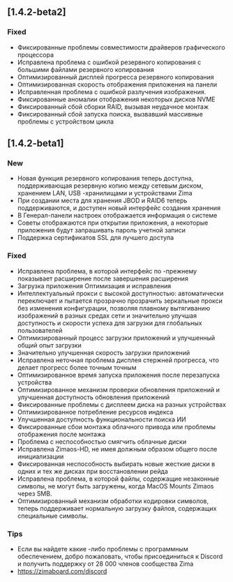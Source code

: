 ## [1.4.2-beta2]
### Fixed
- Фиксированные проблемы совместимости драйверов графического процессора
- Исправлена проблема с ошибкой резервного копирования с большими файлами резервного копирования
- Оптимизированный дисплей прогресса резервного копирования
- Оптимизированная скорость отображения приложения на панели
- Исправленная проблема с ошибкой разлучения изображения.
- Фиксированные аномалии отображения некоторых дисков NVME
- Фиксированный сбой сборки RAID, вызывая неудачное монтаж
- Фиксированный сбой запуска поиска, вызвавший массивные проблемы с устройством цикла

## [1.4.2-beta1]
### New
- Новая функция резервного копирования теперь доступна, поддерживающая резервную копию между сетевым диском, хранением LAN, USB -хранилищами и устройствами Zima
- При создании места для хранения JBOD и RAID6 теперь поддерживаются, и доступен новый интерфейс создания хранения
- В Генерал-панели настроек отображается информация о системе
- Советы отображаются при открытии приложения, а некоторые приложения будут запрашивать пароль учетной записи
- Поддержка сертификатов SSL для лучшего доступа
### Fixed
- Исправлена проблема, в которой интерфейс по -прежнему показывает расширение после завершения расширения
- Загрузка приложения Оптимизация и исправления
- Интеллектуальный прокси с высокой доступностью: автоматически переключает и пытается прозрачно прозрачить зеркальные прокси без изменения конфигурации, позволяя плавному вытягиванию изображений в разных средах сети и значительно улучшая доступность и скорости успеха для загрузки для глобальных пользователей
- Оптимизированный процесс загрузки приложений и улучшенный общий опыт загрузки
- Значительно улучшенная скорость загрузки приложений
- Исправлена неточная проблема дисплея стержней прогресса, что делает прогресс более точным точным
- Оптимизированное время запуска приложения после перезапуска устройства
- Оптимизированное механизм проверки обновления приложений и улучшенная доступность обновления приложений
- Фиксированные проблемы с дисплеем диска на разных устройствах
- Оптимизированное потребление ресурсов индекса
- Улучшенная доступность функциональности поиска ИИ
- Фиксированные сбои монтажа облачного привода или проблемы отображения после монтажа
- Проблема с неспособностью смягчить облачные диски
- Исправлена Zimaos-HD, не имея должным образом общего после инициализации
- Фиксированная неспособность выбирать новые жесткие диски в одних и тех же дисках при восстановлении рейда
- Исправлена проблема, в которой файлы, содержащие незаконные символы, не могут быть загружены, когда MacOS Mounts Zimaos через SMB.
- Оптимизированный механизм обработки кодировки символов, теперь поддерживает нормальную загрузку файлов, содержащих специальные символы.
### Tips
- Если вы найдете какие -либо проблемы с программным обеспечением, добро пожаловать, чтобы присоединиться к Discord и получить поддержку от 28 000 членов сообщества Zima
- <a href = "https://zimaboard.com/discord" target = "_ blank" style = "color: blue"> https://zimaboard.com/discord </a>
